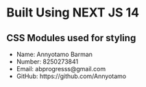 <h1>Built Using NEXT JS 14 </h1>
<h2>CSS Modules used for styling</h2>

<ul>
  <li>Name: Annyotamo Barman</li>
  <li>Number: 8250273841</li>
  <li>Email: abprogresss@gmail.com</li>
  <li>GitHub: https://github.com/Annyotamo</li>
</ul>   
